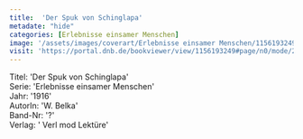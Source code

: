 ```yaml
---
title:  'Der Spuk von Schinglapa'
metadate: "hide"
categories: [Erlebnisse einsamer Menschen]
image: '/assets/images/coverart/Erlebnisse einsamer Menschen/1156193249_00000010.jpg'
visit: 'https://portal.dnb.de/bookviewer/view/1156193249#page/n0/mode/2up'
---
```

Titel: 'Der Spuk von Schinglapa' <br>
Serie: 'Erlebnisse einsamer Menschen' <br>
Jahr: '1916' <br>
AutorIn: 'W. Belka' <br>
Band-Nr: '?' <br>
Verlag: ' Verl mod Lektüre'